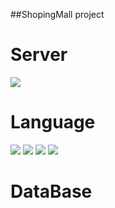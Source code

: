 ##ShopingMall project

<div align=left><h1>Server</h1></div> 
<img src="https://img.shields.io/badge/apache tomcat-F8DC75?style=for-the-badge&logo=apachetomcat&logoColor=white">
<div align=left><h1>Language</h1></div> 
<img src="https://img.shields.io/badge/java-007396?style=for-the-badge&logo=java&logoColor=white">
<img src="https://img.shields.io/badge/JavaScript-F7DF1E?style=flat-square&logo=javascript&logoColor=black"/>
<img src="https://img.shields.io/badge/html5-E34F26?style=for-the-badge&logo=html5&logoColor=white">  
<img src="https://img.shields.io/badge/css-1572B6?style=for-the-badge&logo=css3&logoColor=white"> 
<div align=left><h1>DataBase</h1></div> 
